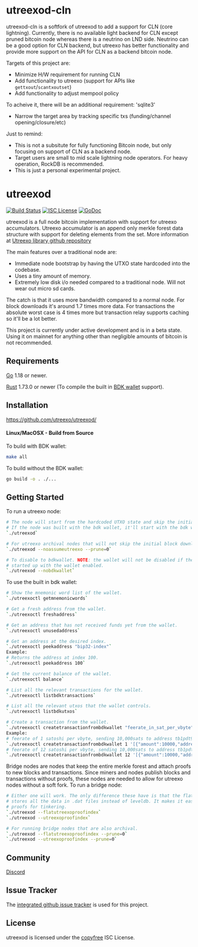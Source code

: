 utreexod-cln
====
utreexod-cln is a softfork of utreexod to add a support for CLN (core lightning).
Currently, there is no available light backend for CLN except pruned bitcoin node whereas there is a neutrino
on LND side. Neutrino can be a good option for CLN backend, but utreexo has better functionality and provide
more support on the API for CLN as a backend bitcoin node.

Targets of this project are:

- Minimize H/W requirement for running CLN
- Add functionality to utreexo (support for APIs like `gettxout`/`scantxoutset`)
- Add functionality to adjust mempool policy

To acheive it, there will be an additional requirement: 'sqlite3'
- Narrow the target area by tracking specific txs (funding/channel opening/closure/etc)

Just to remind:
- This is not a subsitute for fully functioning Bitcoin node, but only focusing on support of CLN as a backend node.
- Target users are small to mid scale lightning node operators. For heavy operation, RockDB is recommended.
- This is just a personal experimental project.


utreexod
====

[![Build Status](https://github.com/utreexo/utreexod/workflows/Build%20and%20Test/badge.svg)](https://github.com/utreexo/utreexod/actions)
[![ISC License](https://img.shields.io/badge/license-ISC-blue.svg)](http://copyfree.org)
[![GoDoc](https://img.shields.io/badge/godoc-reference-blue.svg)](https://godoc.org/github.com/utreexo/utreexod)

utreexod is a full node bitcoin implementation with support for utreexo accumulators. Utreexo accumulator is
an append only merkle forest data structure with support for deleting elements from the set. More information at
[Utreexo library github repository](https://github.com/utreexo/utreexo)

The main features over a traditional node are:

- Immediate node bootstrap by having the UTXO state hardcoded into the codebase.
- Uses a tiny amount of memory.
- Extremely low disk i/o needed compared to a traditional node. Will not wear out micro sd cards.

The catch is that it uses more bandwidth compared to a normal node. For block downloads it's around 1.7
times more data. For transactions the absolute worst case is 4 times more but transaction relay supports
caching so it'll be a lot better.

This project is currently under active development and is in a beta state. Using it on mainnet for anything
other than negligible amounts of bitcoin is not recommended.

## Requirements

[Go](http://golang.org) 1.18 or newer.

[Rust](http://rust-lang.org) 1.73.0 or newer (To compile the built in [BDK wallet](https://bitcoindevkit.org) support).

## Installation

https://github.com/utreexo/utreexod/

#### Linux/MacOSX - Build from Source

To build with BDK wallet:

```bash
make all
```

To build without the BDK wallet:

```bash
go build -o . ./...
```

## Getting Started

To run a utreexo node:

```bash
# The node will start from the hardcoded UTXO state and skip the initial block download.
# If the node was built with the bdk wallet, it'll start with the bdk wallet enabled.
`./utreexod`

# For utreexo archival nodes that will not skip the initial block download.
`./utreexod --noassumeutreexo --prune=0`

# To disable to bdkwallet. NOTE: the wallet will not be disabled if the node had ever
# started up with the wallet enabled.
`./utreexod --nobdkwallet`
```

To use the built in bdk wallet:

```bash
# Show the mnemonic word list of the wallet.
`./utreexoctl getmnemonicwords`

# Get a fresh address from the wallet.
`./utreexoctl freshaddress`

# Get an address that has not received funds yet from the wallet.
`./utreexoctl unusedaddress`

# Get an address at the desired index.
`./utreexoctl peekaddress "bip32-index"`
Example:
# Returns the address at index 100.
`./utreexoctl peekaddress 100`

# Get the current balance of the wallet.
`./utreexoctl balance`

# List all the relevant transactions for the wallet.
`./utreexoctl listbdktransactions`

# List all the relevant utxos that the wallet controls.
`./utreexoctl listbdkutxos`

# Create a transaction from the wallet.
`./utreexoctl createtransactionfrombdkwallet "feerate_in_sat_per_vbyte" [{"amount":n,"address":"value"},...]`
Example:
# feerate of 1 satoshi per vbyte, sending 10,000sats to address tb1pdt9hl8ymdetdmvgk54aft8jaq4xle998m8e6adwxs4vh7vwpl9jsyadlhq
`./utreexoctl createtransactionfrombdkwallet 1 '[{"amount":10000,"address":"tb1pdt9hl8ymdetdmvgk54aft8jaq4xle998m8e6adwxs4vh7vwpl9jsyadlhq"}]'`
# feerate of 12 satoshi per vbyte, sending 10,000sats to address tb1pdt9hl8ymdetdmvgk54aft8jaq4xle998m8e6adwxs4vh7vwpl9jsyadlhq and 20,000sats to address tb1puuv30z568uc58c40duwl5ytyu5898fyehlyqtm0al2xk70z8tw0qcxfn6w
`./utreexoctl createtransactionfrombdkwallet 12 '[{"amount":10000,"address":"tb1pdt9hl8ymdetdmvgk54aft8jaq4xle998m8e6adwxs4vh7vwpl9jsyadlhq"},{"amount":20000,"address":"tb1puuv30z568uc58c40duwl5ytyu5898fyehlyqtm0al2xk70z8tw0qcxfn6w"}]'`
```

Bridge nodes are nodes that keep the entire merkle forest and attach proofs to new blocks
and transactions. Since miners and nodes publish blocks and transactions without proofs, these
nodes are needed to allow for utreexo nodes without a soft fork. To run a bridge node:

```bash
# Either one will work. The only difference these have is that the flatutreexoproofindex
# stores all the data in .dat files instead of leveldb. It makes it easier to read the
# proofs for tinkering.
`./utreexod --flatutreexoproofindex`
`./utreexod --utreexoproofindex`

# For running bridge nodes that are also archival.
`./utreexod --flatutreexoproofindex --prune=0`
`./utreexod --utreexoproofindex --prune=0`
```

## Community

[Discord](https://discord.gg/6jRY2hqf3G)

## Issue Tracker

The [integrated github issue tracker](https://github.com/utreexo/utreexod/issues)
is used for this project.

## License

utreexod is licensed under the [copyfree](http://copyfree.org) ISC License.
